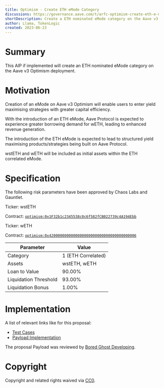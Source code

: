 ```yaml
---
title: Optimism - Create ETH eMode Category
discussions: https://governance.aave.com/t/arfc-optimism-create-eth-e-mode/13144
shortDescription: Create a ETH nominated eMode category on the Aave v3 Optimism deployment.
author: Llama, TokenLogic
created: 2023-06-23
---
```


# Summary

This AIP if implemented will create an ETH nominated eMode category on the Aave v3 Optimism deployment.

# Motivation

Creation of an eMode on Aave v3 Optimism will enable users to enter yield maximising strategies with greater capital efficiency.

With the introduction of an ETH eMode, Aave Protocol is expected to experience greater borrowing demand for wETH, leading to enhanced revenue generation.

The introduction of the ETH eMode is expected to lead to structured yield maximising products/strategies being built on Aave Protocol.

wstETH and wETH will be included as initial assets within the ETH correlated eMode.

# Specification

The following risk parameters have been approved by Chaos Labs and Gauntlet.

Ticker: wstETH

Contract: [`optimism:0x1F32b1c2345538c0c6f582fCB022739c4A194Ebb`](https://optimistic.etherscan.io/token/0x1f32b1c2345538c0c6f582fcb022739c4a194ebb)

Ticker: wETH

Contract: [`optimism:0x4200000000000000000000000000000000000006`](https://optimistic.etherscan.io/address/0x4200000000000000000000000000000000000006)

| Parameter             | Value              |
| --------------------- | ------------------ |
| Category              | 1 (ETH Correlated) |
| Assets                | wstETH, wETH       |
| Loan to Value         | 90.00%             |
| Liquidation Threshold | 93.00%             |
| Liquidation Bonus     | 1.00%              |

# Implementation

A list of relevant links like for this proposal:

- [Test Cases](https://github.com/bgd-labs/aave-proposals/blob/main/src/AaveV3OPEmode_20220622/AaveV3OPEmode_20220622_PayloadTest.t.sol)
- [Payload Implementation](https://github.com/bgd-labs/aave-proposals/blob/main/src/AaveV3OPEmode_20220622/AaveV3OPEmode_20220622_Payload.sol)

The proposal Payload was reviewed by [Bored Ghost Developing](https://bgdlabs.com/).

# Copyright

Copyright and related rights waived via [CC0](https://creativecommons.org/publicdomain/zero/1.0/).
